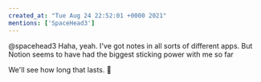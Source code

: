 ```yaml
---
created_at: "Tue Aug 24 22:52:01 +0000 2021"
mentions: ['SpaceHead3']
---
```


@spacehead3 Haha, yeah. I've got notes in all sorts of different apps.  But Notion seems to have had the biggest sticking power with me so far

We'll see how long that lasts. 🤣